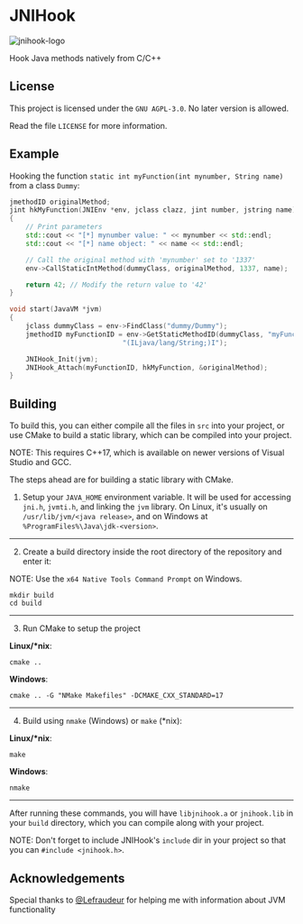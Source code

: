 # JNIHook
![jnihook-logo](https://raw.githubusercontent.com/rdbo/jnihook/master/LOGO.png)

Hook Java methods natively from C/C++

## License
This project is licensed under the `GNU AGPL-3.0`. No later version is allowed.

Read the file `LICENSE` for more information.

## Example
Hooking the function `static int myFunction(int mynumber, String name)` from a class `Dummy`:
```c++
jmethodID originalMethod;
jint hkMyFunction(JNIEnv *env, jclass clazz, jint number, jstring name)
{
	// Print parameters
	std::cout << "[*] mynumber value: " << mynumber << std::endl;
	std::cout << "[*] name object: " << name << std::endl;

	// Call the original method with 'mynumber' set to '1337'
	env->CallStaticIntMethod(dummyClass, originalMethod, 1337, name);

	return 42; // Modify the return value to '42'
}

void start(JavaVM *jvm)
{
	jclass dummyClass = env->FindClass("dummy/Dummy");
	jmethodID myFunctionID = env->GetStaticMethodID(dummyClass, "myFunction",
							"(ILjava/lang/String;)I");

	JNIHook_Init(jvm);
	JNIHook_Attach(myFunctionID, hkMyFunction, &originalMethod);
}
```

## Building
To build this, you can either compile all the files in `src` into your project, or
use CMake to build a static library, which can be compiled into your project.

NOTE: This requires C++17, which is available on newer versions of Visual Studio and GCC.

The steps ahead are for building a static library with CMake.


1. Setup your `JAVA_HOME` environment variable. It will be used for accessing `jni.h`, `jvmti.h`, and linking
the `jvm` library. On Linux, it's usually on `/usr/lib/jvm/<java release>`, and on Windows at `%ProgramFiles%\Java\jdk-<version>`.

---

2. Create a build directory inside the root directory of the repository and enter it:

NOTE: Use the `x64 Native Tools Command Prompt` on Windows.
```
mkdir build
cd build
```

---

3. Run CMake to setup the project

**Linux/\*nix**:
```
cmake ..
```

**Windows**:
```
cmake .. -G "NMake Makefiles" -DCMAKE_CXX_STANDARD=17
```

---

4. Build using `nmake` (Windows) or `make` (*nix):

**Linux/\*nix**:
```
make
```

**Windows**:
```
nmake
```

---

After running these commands, you will have `libjnihook.a` or `jnihook.lib` in your `build` directory, which you can compile along with your project.

NOTE: Don't forget to include JNIHook's `include` dir in your project so that you can `#include <jnihook.h>`.

## Acknowledgements
Special thanks to [@Lefraudeur](https://github.com/Lefraudeur) for helping me with information about JVM functionality
